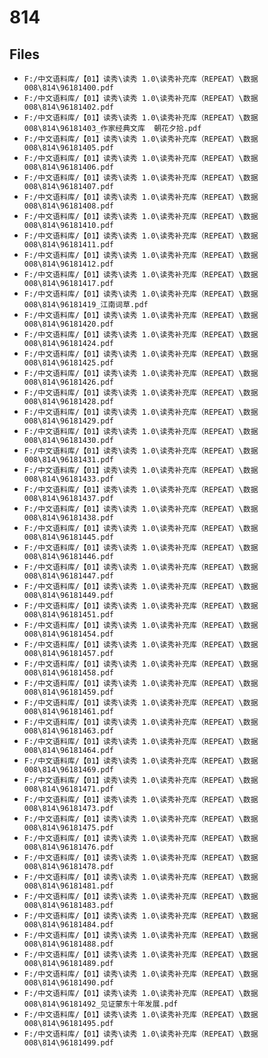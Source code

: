 # 814

## Files

- `F:/中文语料库/【01】读秀\读秀 1.0\读秀补充库（REPEAT）\数据008\814\96181400.pdf`
- `F:/中文语料库/【01】读秀\读秀 1.0\读秀补充库（REPEAT）\数据008\814\96181402.pdf`
- `F:/中文语料库/【01】读秀\读秀 1.0\读秀补充库（REPEAT）\数据008\814\96181403_作家经典文库  朝花夕拾.pdf`
- `F:/中文语料库/【01】读秀\读秀 1.0\读秀补充库（REPEAT）\数据008\814\96181405.pdf`
- `F:/中文语料库/【01】读秀\读秀 1.0\读秀补充库（REPEAT）\数据008\814\96181406.pdf`
- `F:/中文语料库/【01】读秀\读秀 1.0\读秀补充库（REPEAT）\数据008\814\96181407.pdf`
- `F:/中文语料库/【01】读秀\读秀 1.0\读秀补充库（REPEAT）\数据008\814\96181408.pdf`
- `F:/中文语料库/【01】读秀\读秀 1.0\读秀补充库（REPEAT）\数据008\814\96181410.pdf`
- `F:/中文语料库/【01】读秀\读秀 1.0\读秀补充库（REPEAT）\数据008\814\96181411.pdf`
- `F:/中文语料库/【01】读秀\读秀 1.0\读秀补充库（REPEAT）\数据008\814\96181412.pdf`
- `F:/中文语料库/【01】读秀\读秀 1.0\读秀补充库（REPEAT）\数据008\814\96181417.pdf`
- `F:/中文语料库/【01】读秀\读秀 1.0\读秀补充库（REPEAT）\数据008\814\96181419_江南词草.pdf`
- `F:/中文语料库/【01】读秀\读秀 1.0\读秀补充库（REPEAT）\数据008\814\96181420.pdf`
- `F:/中文语料库/【01】读秀\读秀 1.0\读秀补充库（REPEAT）\数据008\814\96181424.pdf`
- `F:/中文语料库/【01】读秀\读秀 1.0\读秀补充库（REPEAT）\数据008\814\96181425.pdf`
- `F:/中文语料库/【01】读秀\读秀 1.0\读秀补充库（REPEAT）\数据008\814\96181426.pdf`
- `F:/中文语料库/【01】读秀\读秀 1.0\读秀补充库（REPEAT）\数据008\814\96181428.pdf`
- `F:/中文语料库/【01】读秀\读秀 1.0\读秀补充库（REPEAT）\数据008\814\96181429.pdf`
- `F:/中文语料库/【01】读秀\读秀 1.0\读秀补充库（REPEAT）\数据008\814\96181430.pdf`
- `F:/中文语料库/【01】读秀\读秀 1.0\读秀补充库（REPEAT）\数据008\814\96181431.pdf`
- `F:/中文语料库/【01】读秀\读秀 1.0\读秀补充库（REPEAT）\数据008\814\96181433.pdf`
- `F:/中文语料库/【01】读秀\读秀 1.0\读秀补充库（REPEAT）\数据008\814\96181437.pdf`
- `F:/中文语料库/【01】读秀\读秀 1.0\读秀补充库（REPEAT）\数据008\814\96181438.pdf`
- `F:/中文语料库/【01】读秀\读秀 1.0\读秀补充库（REPEAT）\数据008\814\96181445.pdf`
- `F:/中文语料库/【01】读秀\读秀 1.0\读秀补充库（REPEAT）\数据008\814\96181446.pdf`
- `F:/中文语料库/【01】读秀\读秀 1.0\读秀补充库（REPEAT）\数据008\814\96181447.pdf`
- `F:/中文语料库/【01】读秀\读秀 1.0\读秀补充库（REPEAT）\数据008\814\96181449.pdf`
- `F:/中文语料库/【01】读秀\读秀 1.0\读秀补充库（REPEAT）\数据008\814\96181451.pdf`
- `F:/中文语料库/【01】读秀\读秀 1.0\读秀补充库（REPEAT）\数据008\814\96181454.pdf`
- `F:/中文语料库/【01】读秀\读秀 1.0\读秀补充库（REPEAT）\数据008\814\96181457.pdf`
- `F:/中文语料库/【01】读秀\读秀 1.0\读秀补充库（REPEAT）\数据008\814\96181458.pdf`
- `F:/中文语料库/【01】读秀\读秀 1.0\读秀补充库（REPEAT）\数据008\814\96181459.pdf`
- `F:/中文语料库/【01】读秀\读秀 1.0\读秀补充库（REPEAT）\数据008\814\96181461.pdf`
- `F:/中文语料库/【01】读秀\读秀 1.0\读秀补充库（REPEAT）\数据008\814\96181463.pdf`
- `F:/中文语料库/【01】读秀\读秀 1.0\读秀补充库（REPEAT）\数据008\814\96181464.pdf`
- `F:/中文语料库/【01】读秀\读秀 1.0\读秀补充库（REPEAT）\数据008\814\96181469.pdf`
- `F:/中文语料库/【01】读秀\读秀 1.0\读秀补充库（REPEAT）\数据008\814\96181471.pdf`
- `F:/中文语料库/【01】读秀\读秀 1.0\读秀补充库（REPEAT）\数据008\814\96181473.pdf`
- `F:/中文语料库/【01】读秀\读秀 1.0\读秀补充库（REPEAT）\数据008\814\96181475.pdf`
- `F:/中文语料库/【01】读秀\读秀 1.0\读秀补充库（REPEAT）\数据008\814\96181476.pdf`
- `F:/中文语料库/【01】读秀\读秀 1.0\读秀补充库（REPEAT）\数据008\814\96181478.pdf`
- `F:/中文语料库/【01】读秀\读秀 1.0\读秀补充库（REPEAT）\数据008\814\96181481.pdf`
- `F:/中文语料库/【01】读秀\读秀 1.0\读秀补充库（REPEAT）\数据008\814\96181483.pdf`
- `F:/中文语料库/【01】读秀\读秀 1.0\读秀补充库（REPEAT）\数据008\814\96181484.pdf`
- `F:/中文语料库/【01】读秀\读秀 1.0\读秀补充库（REPEAT）\数据008\814\96181488.pdf`
- `F:/中文语料库/【01】读秀\读秀 1.0\读秀补充库（REPEAT）\数据008\814\96181489.pdf`
- `F:/中文语料库/【01】读秀\读秀 1.0\读秀补充库（REPEAT）\数据008\814\96181490.pdf`
- `F:/中文语料库/【01】读秀\读秀 1.0\读秀补充库（REPEAT）\数据008\814\96181492_见证蒙东十年发展.pdf`
- `F:/中文语料库/【01】读秀\读秀 1.0\读秀补充库（REPEAT）\数据008\814\96181495.pdf`
- `F:/中文语料库/【01】读秀\读秀 1.0\读秀补充库（REPEAT）\数据008\814\96181499.pdf`
